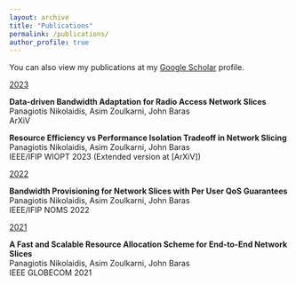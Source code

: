 ```yaml
---
layout: archive
title: "Publications"
permalink: /publications/
author_profile: true
---
```

You can also view my publications at my <i class="fas fa-fw fa-graduation-cap"> </i> <a href="https://scholar.google.com/citations?user=ePqhoeIAAAAJ&hl=en"> Google Scholar</a> profile.<br/>

 <ins>2023</ins>
 
**Data-driven Bandwidth Adaptation for Radio Access Network Slices** <br/>
Panagiotis Nikolaidis, Asim Zoulkarni, John Baras <br/>
ArXiV

**Resource Efficiency vs Performance Isolation Tradeoff in Network Slicing** <br/>
Panagiotis Nikolaidis, Asim Zoulkarni, John Baras <br/>
IEEE/IFIP WIOPT 2023 (Extended version at [ArXiV])

 <ins>2022</ins>

**Bandwidth Provisioning for Network Slices with Per User QoS Guarantees** <br/>
Panagiotis Nikolaidis, Asim Zoulkarni, John Baras <br/>
IEEE/IFIP NOMS 2022

 <ins>2021</ins>

**A Fast and Scalable Resource Allocation Scheme for End-to-End Network Slices** <br/>
Panagiotis Nikolaidis, Asim Zoulkarni, John Baras <br/>
IEEE GLOBECOM 2021



